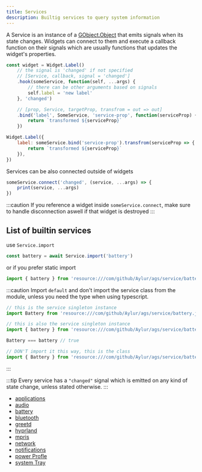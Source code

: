 ```yaml
---
title: Services
description: Builtig services to query system information
---
```


A Service is an instance of a [GObject.Object](https://gjs-docs.gnome.org/gobject20~2.0/gobject.object)
that emits signals when its state changes.
Widgets can connect to them and execute a callback function on their signals
which are usually functions that updates the widget's properties.

```js
const widget = Widget.Label()
    // the signal is 'changed' if not specified
    // [Service, callback, signal = 'changed']
    .hook(someService, function(self, ...args) {
        // there can be other arguments based on signals
        self.label = 'new label'
    }, 'changed')

    // [prop, Service, targetProp, transfrom = out => out]
    .bind('label', SomeService, 'service-prop', function(serviceProp) {
        return `transformed ${serviceProp}`
    })
```

```js
Widget.Label({
    label: someService.bind('service-prop').transfrom(serviceProp => {
        return `transformed ${serviceProp}`
    }),
})
```

Services can be also connected outside of widgets

```js
someService.connect('changed', (service, ...args) => {
    print(service, ...args)
})
```

:::caution
If you reference a widget inside `someService.connect`, make sure to
handle disconnection aswell if that widget is destroyed
:::

## List of builtin services

use `Service.import`

```js
const battery = await Service.import('battery')
```

or if you prefer static import

```js
import { battery } from 'resource:///com/github/Aylur/ags/service/battery.js';
```

:::caution
Import `default` and don't import the service class from the module,
unless you need the type when using typescript.

```js
// this is the service singleton instance
import Battery from 'resource:///com/github/Aylur/ags/service/battery.js';

// this is also the service singleton instance
import { battery } from 'resource:///com/github/Aylur/ags/service/battery.js';

Battery === battery // true
```

```js
// DON'T import it this way, this is the class
import { Battery } from 'resource:///com/github/Aylur/ags/service/battery.js';
```

:::

:::tip
Every service has a `"changed"` signal which is emitted
on any kind of state change, unless stated otherwise.
:::

* [applications](../../services/applications)
* [audio](../../services/audio)
* [battery](../../services/battery)
* [bluetooth](../../services/bluetooth)
* [greetd](../../services/greetd)
* [hyprland](../../services/hyprland)
* [mpris](../../services/mpris)
* [network](../../services/network)
* [notifications](../../services/notifications)
* [power Profle](../../services/power-profiles)
* [system Tray](../../services/systemtray)

